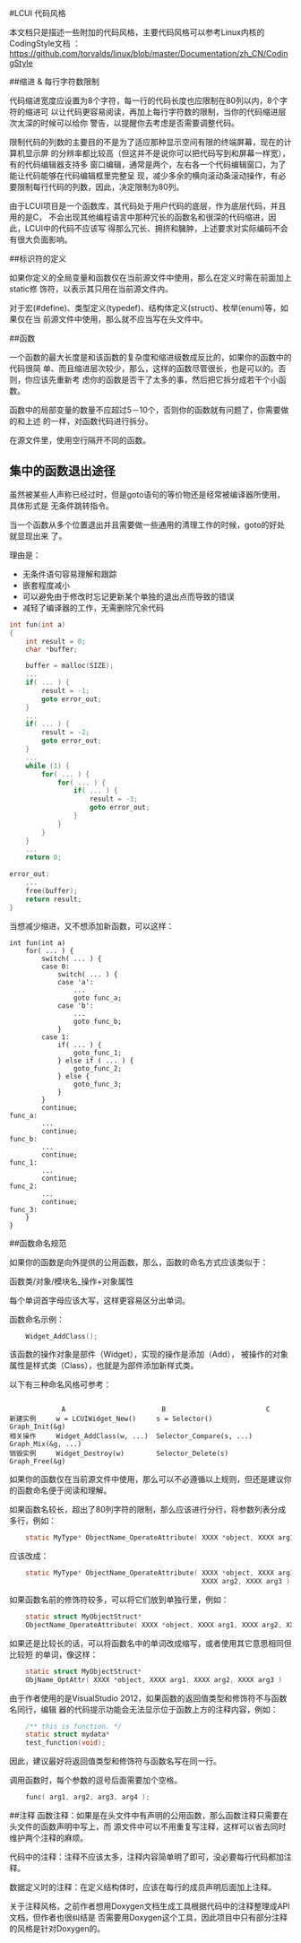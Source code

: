 #LCUI 代码风格

本文档只是描述一些附加的代码风格，主要代码风格可以参考Linux内核的CodingStyle文档
：https://github.com/torvalds/linux/blob/master/Documentation/zh_CN/CodingStyle

##缩进 & 每行字符数限制

代码缩进宽度应设置为8个字符，每一行的代码长度也应限制在80列以内，8个字符的缩进可
以让代码更容易阅读，再加上每行字符数的限制，当你的代码缩进层次太深的时候可以给你
警告，以提醒你去考虑是否需要调整代码。

限制代码的列数的主要目的不是为了适应那种显示空间有限的终端屏幕，现在的计算机显示屏
的分辨率都比较高（但这并不是说你可以把代码写到和屏幕一样宽），有的代码编辑器支持多
窗口编辑，通常是两个，左右各一个代码编辑窗口，为了能让代码能够在代码编辑框里完整呈
现，减少多余的横向滚动条滚动操作，有必要限制每行代码的列数，因此，决定限制为80列。

由于LCUI项目是一个函数库，其代码处于用户代码的底层，作为底层代码，并且用的是C，
不会出现其他编程语言中那种冗长的函数名和很深的代码缩进，因此，LCUI中的代码不应该写
得那么冗长、拥挤和臃肿，上述要求对实际编码不会有很大负面影响。

##标识符的定义

如果你定义的全局变量和函数仅在当前源文件中使用，那么在定义时需在前面加上static修
饰符，以表示其只用在当前源文件内。

对于宏(#define)、类型定义(typedef)、结构体定义(struct)、枚举(enum)等，如果仅在当
前源文件中使用，那么就不应当写在头文件中。

##函数

一个函数的最大长度是和该函数的复杂度和缩进级数成反比的，如果你的函数中的代码很简
单、而且缩进层次较少，那么，这样的函数尽管很长，也是可以的。否则，你应该先重新考
虑你的函数是否干了太多的事，然后把它拆分成若干个小函数。

函数中的局部变量的数量不应超过5－10个，否则你的函数就有问题了，你需要做的和上述
的一样，对函数代码进行拆分。

在源文件里，使用空行隔开不同的函数。

## 集中的函数退出途径

虽然被某些人声称已经过时，但是goto语句的等价物还是经常被编译器所使用，具体形式是
无条件跳转指令。

当一个函数从多个位置退出并且需要做一些通用的清理工作的时候，goto的好处就显现出来
了。

理由是：

- 无条件语句容易理解和跟踪
- 嵌套程度减小
- 可以避免由于修改时忘记更新某个单独的退出点而导致的错误
- 减轻了编译器的工作，无需删除冗余代码

```c
int fun(int a)
{
	int result = 0;
	char *buffer;

	buffer = malloc(SIZE);
	...
	if( ... ) {
		result = -1;
		goto error_out;
	}
	...
	if( ... ) {
		result = -2;
		goto error_out;
	}
	...
	while (1) {
		for( ... ) {
			for( ... ) {
				if( ... ) {
					result = -3;
					goto error_out;
				}
			}
		}
	}
	...
	return 0;
	
error_out:
	...
	free(buffer);
	return result;
}
```

当想减少缩进，又不想添加新函数，可以这样：

```
int fun(int a)
	for( ... ) {
		switch( ... ) {
		case 0:
			switch( ... ) {
			case 'a': 
				...
				goto func_a;
			case 'b': 
				...
				goto func_b;
			}
		case 1:
			if( ... ) {
				goto_func_1;
			} else if ( ... ) {
				goto_func_2;
			} else {
				goto_func_3;
			}
		}
		continue;
func_a:
		...
		continue;
func_b:
		...
		continue;
func_1:
		...
		continue;
func_2:
		...
		continue;
func_3:
	}
}
```


##函数命名规范

如果你的函数是向外提供的公用函数，那么，函数的命名方式应该类似于：

函数类/对象/模块名_操作+对象属性

每个单词首字母应该大写，这样更容易区分出单词。

函数命名示例：

```c
    Widget_AddClass();
```

该函数的操作对象是部件（Widget），实现的操作是添加（Add），
被操作的对象属性是样式类（Class），也就是为部件添加新样式类。

以下有三种命名风格可参考：

```

             A                        B                         C
新建实例     w = LCUIWidget_New()     s = Selector()            Graph_Init(&g)
相关操作     Widget_AddClass(w, ...)  Selector_Compare(s, ...)  Graph_Mix(&g, ...)
销毁实例     Widget_Destroy(w)        Selector_Delete(s)        Graph_Free(&g)

```


如果你的函数仅在当前源文件中使用，那么可以不必遵循以上规则，但还是建议你的函数命名便于阅读和理解。

如果函数名较长，超出了80列字符的限制，那么应该进行分行，将参数列表分成多行，例如：

```c
    static MyType* ObjectName_OperateAttribute( XXXX *object, XXXX arg1, XXXX arg2, XXXX arg3 )
```

应该改成：

```c
    static MyType* ObjectName_OperateAttribute( XXXX *object, XXXX arg1,
                                                XXXX arg2, XXXX arg3 )
```

如果函数名前的修饰符较多，可以将它们放到单独行里，例如：

```c
    static struct MyObjectStruct* 
    ObjectName_OperateAttribute( XXXX *object, XXXX arg1, XXXX arg2, XXXX arg3 )
```

如果还是比较长的话，可以将函数名中的单词改成缩写，或者使用其它意思相同但比较短
的单词，像这样：

```c
    static struct MyObjectStruct* 
    ObjName_OptAttr( XXXX *object, XXXX arg1, XXXX arg2, XXXX arg3 )
```

由于作者使用的是VisualStudio 2012，如果函数的返回值类型和修饰符不与函数名同行，编辑
器的代码提示功能会无法显示位于函数上方的注释内容，例如：

```c
	/** this is function. */
    static struct mydata*
	test_function(void);
```

因此，建议最好将返回值类型和修饰符与函数名写在同一行。

调用函数时，每个参数的逗号后面需要加个空格。

```c
    func( arg1, arg2, arg3, arg4 );
```

##注释
函数注释：如果是在头文件中有声明的公用函数，那么函数注释只需要在头文件的函数声明中写上，而
源文件中可以不用重复写注释，这样可以省去同时维护两个注释的麻烦。

代码中的注释：注释不应该太多，注释内容简单明了即可，没必要每行代码都加注释。

数据定义时的注释：在定义结构体时，应该在每行的成员声明后面加上注释。

关于注释风格，之前作者想用Doxygen文档生成工具根据代码中的注释整理成API文档，但作者也很纠结是
否需要用Doxygen这个工具，因此项目中只有部分注释的风格是针对Doxygen的。
